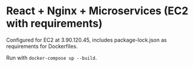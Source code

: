 # React + Nginx + Microservices (EC2 with requirements)

Configured for EC2 at 3.90.120.45, includes package-lock.json as requirements for Dockerfiles.

Run with `docker-compose up --build`.
